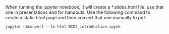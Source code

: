 When running the jupyter notebook, it will create a *.slides.html file. use that one in presentations and for handouts.
Use the following command to create a static html page and then convert that one manually to pdf:

    jupyter nbconvert --to html BIDS_introduction.ipynb

